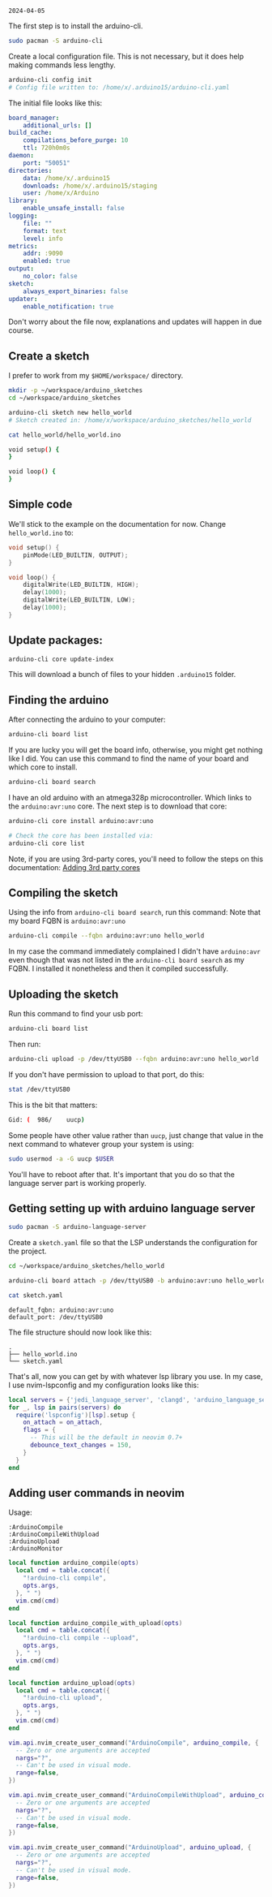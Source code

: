 `2024-04-05`

The first step is to install the arduino-cli.

```sh
sudo pacman -S arduino-cli
```

Create a local configuration file. This is not necessary, but it does help
making commands less lengthy.

```sh
arduino-cli config init
# Config file written to: /home/x/.arduino15/arduino-cli.yaml
```

The initial file looks like this:

```yaml
board_manager:
    additional_urls: []
build_cache:
    compilations_before_purge: 10
    ttl: 720h0m0s
daemon:
    port: "50051"
directories:
    data: /home/x/.arduino15
    downloads: /home/x/.arduino15/staging
    user: /home/x/Arduino
library:
    enable_unsafe_install: false
logging:
    file: ""
    format: text
    level: info
metrics:
    addr: :9090
    enabled: true
output:
    no_color: false
sketch:
    always_export_binaries: false
updater:
    enable_notification: true
```

Don't worry about the file now, explanations and updates will happen in due
course.

## Create a sketch

I prefer to work from my `$HOME/workspace/` directory.

```sh
mkdir -p ~/workspace/arduino_sketches
cd ~/workspace/arduino_sketches

arduino-cli sketch new hello_world
# Sketch created in: /home/x/workspace/arduino_sketches/hello_world

cat hello_world/hello_world.ino
```

```sh
void setup() {
}

void loop() {
}
```

## Simple code

We'll stick to the example on the documentation for now. Change
`hello_world.ino` to:

```c
void setup() {
    pinMode(LED_BUILTIN, OUTPUT);
}

void loop() {
    digitalWrite(LED_BUILTIN, HIGH);
    delay(1000);
    digitalWrite(LED_BUILTIN, LOW);
    delay(1000);
}
```

## Update packages:

```sh
arduino-cli core update-index
```

This will download a bunch of files to your hidden `.arduino15` folder.

## Finding the arduino

After connecting the arduino to your computer:

```sh
arduino-cli board list
```

If you are lucky you will get the board info, otherwise, you might get nothing
like I did. You can use this command to find the name of your board and which
core to install.

```sh
arduino-cli board search
```

I have an old arduino with an atmega328p microcontroller. Which links to the
`arduino:avr:uno` core. The next step is to download that core:

```sh
arduino-cli core install arduino:avr:uno

# Check the core has been installed via:
arduino-cli core list
```

Note, if you are using 3rd-party cores, you'll need to follow the steps on this
documentation: [Adding 3rd party cores](http://web.archive.org/web/20240226230704/https://arduino.github.io/arduino-cli/0.35/getting-started/)

## Compiling the sketch

Using the info from `arduino-cli board search`, run this command:
Note that my board FQBN is `arduino:avr:uno`

```sh
arduino-cli compile --fqbn arduino:avr:uno hello_world
```

In my case the command immediately complained I didn't have `arduino:avr` even
though that was not listed in the `arduino-cli board search` as my FQBN. I
installed it nonetheless and then it compiled successfully.

## Uploading the sketch

Run this command to find your usb port:

```sh
arduino-cli board list
```

Then run:

```sh
arduino-cli upload -p /dev/ttyUSB0 --fqbn arduino:avr:uno hello_world
```

If you don't have permission to upload to that port, do this:

```sh
stat /dev/ttyUSB0
```

This is the bit that matters:

```sh
Gid: (  986/    uucp)
```

Some people have other value rather than `uucp`, just change that value in the
next command to whatever group your system is using:

```sh
sudo usermod -a -G uucp $USER
```

You'll have to reboot after that. It's important that you do so that the
language server part is working properly.

## Getting setting up with arduino language server

```sh
sudo pacman -S arduino-language-server
```

Create a `sketch.yaml` file so that the LSP understands the configuration
for the project.

```sh
cd ~/workspace/arduino_sketches/hello_world

arduino-cli board attach -p /dev/ttyUSB0 -b arduino:avr:uno hello_world.ino

cat sketch.yaml
```

```
default_fqbn: arduino:avr:uno
default_port: /dev/ttyUSB0
```

The file structure should now look like this:

```
.
├── hello_world.ino
└── sketch.yaml
```

That's all, now you can get by with whatever lsp library you use.
In my case, I use nvim-lspconfig and my configuration looks like this:

```lua
local servers = {'jedi_language_server', 'clangd', 'arduino_language_server'}
for _, lsp in pairs(servers) do
  require('lspconfig')[lsp].setup {
    on_attach = on_attach,
    flags = {
      -- This will be the default in neovim 0.7+
      debounce_text_changes = 150,
    }
  }
end
```

## Adding user commands in neovim

Usage:

```
:ArduinoCompile
:ArduinoCompileWithUpload
:ArduinoUpload
:ArduinoMonitor
```

```lua
local function arduino_compile(opts)
  local cmd = table.concat({
    "!arduino-cli compile",
    opts.args,
  }, " ")
  vim.cmd(cmd)
end

local function arduino_compile_with_upload(opts)
  local cmd = table.concat({
    "!arduino-cli compile --upload",
    opts.args,
  }, " ")
  vim.cmd(cmd)
end

local function arduino_upload(opts)
  local cmd = table.concat({
    "!arduino-cli upload",
    opts.args,
  }, " ")
  vim.cmd(cmd)
end

vim.api.nvim_create_user_command("ArduinoCompile", arduino_compile, {
  -- Zero or one arguments are accepted
  nargs="?",
  -- Can't be used in visual mode.
  range=false,
})

vim.api.nvim_create_user_command("ArduinoCompileWithUpload", arduino_compile_with_upload, {
  -- Zero or one arguments are accepted
  nargs="?",
  -- Can't be used in visual mode.
  range=false,
})

vim.api.nvim_create_user_command("ArduinoUpload", arduino_upload, {
  -- Zero or one arguments are accepted
  nargs="?",
  -- Can't be used in visual mode.
  range=false,
})
```
